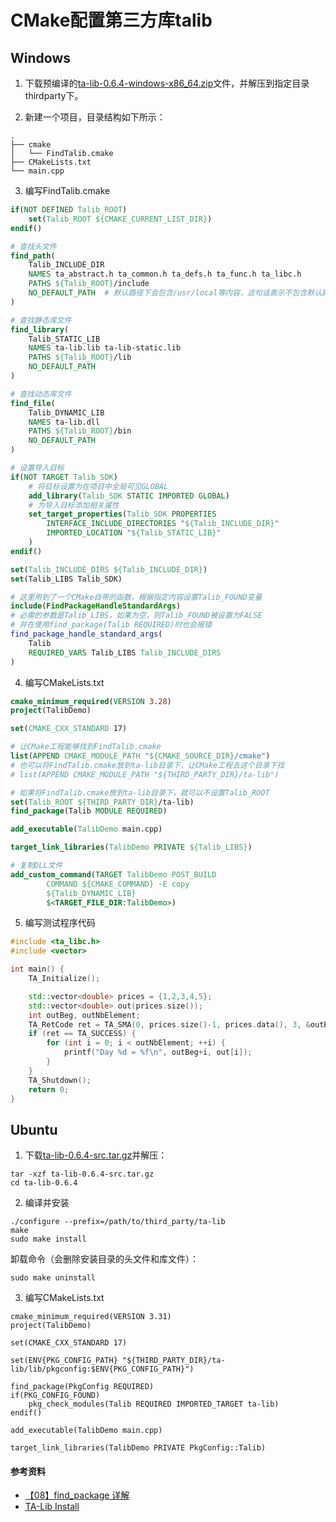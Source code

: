 # CMake配置第三方库talib

## Windows

1. 下载预编译的[ta-lib-0.6.4-windows-x86_64.zip](https://github.com/ta-lib/ta-lib/releases)文件，并解压到指定目录thirdparty下。

2. 新建一个项目，目录结构如下所示：

```
.
├── cmake
│   └── FindTalib.cmake
├── CMakeLists.txt
└── main.cpp
```

3. 编写FindTalib.cmake

```cmake
if(NOT DEFINED Talib_ROOT)
    set(Talib_ROOT ${CMAKE_CURRENT_LIST_DIR})
endif()

# 查找头文件
find_path(
    Talib_INCLUDE_DIR
    NAMES ta_abstract.h ta_common.h ta_defs.h ta_func.h ta_libc.h
    PATHS ${Talib_ROOT}/include
    NO_DEFAULT_PATH  # 默认路径下会包含/usr/local等内容，这句话表示不包含默认路径
)

# 查找静态库文件
find_library(
    Talib_STATIC_LIB
    NAMES ta-lib.lib ta-lib-static.lib
    PATHS ${Talib_ROOT}/lib
    NO_DEFAULT_PATH
)

# 查找动态库文件
find_file(
    Talib_DYNAMIC_LIB
    NAMES ta-lib.dll
    PATHS ${Talib_ROOT}/bin
    NO_DEFAULT_PATH
)

# 设置导入目标
if(NOT TARGET Talib_SDK)
    # 将目标设置为在项目中全局可见GLOBAL
    add_library(Talib_SDK STATIC IMPORTED GLOBAL)
    # 为导入目标添加相关属性
    set_target_properties(Talib_SDK PROPERTIES
        INTERFACE_INCLUDE_DIRECTORIES "${Talib_INCLUDE_DIR}"
        IMPORTED_LOCATION "${Talib_STATIC_LIB}"
    )
endif()

set(Talib_INCLUDE_DIRS ${Talib_INCLUDE_DIR})
set(Talib_LIBS Talib_SDK)

# 这里用到了一个CMake自带的函数，根据指定内容设置Talib_FOUND变量
include(FindPackageHandleStandardArgs)
# 必需的参数是Talib_LIBS，如果为空，则Talib_FOUND被设置为FALSE
# 并在使用find_package(Talib REQUIRED)时也会报错
find_package_handle_standard_args(
    Talib
    REQUIRED_VARS Talib_LIBS Talib_INCLUDE_DIRS
)
```

4. 编写CMakeLists.txt

```cmake
cmake_minimum_required(VERSION 3.28)
project(TalibDemo)

set(CMAKE_CXX_STANDARD 17)

# 让CMake工程能够找到FindTalib.cmake
list(APPEND CMAKE_MODULE_PATH "${CMAKE_SOURCE_DIR}/cmake")
# 也可以将FindTalib.cmake放到ta-lib目录下，让CMake工程去这个目录下找
# list(APPEND CMAKE_MODULE_PATH "${THIRD_PARTY_DIR}/ta-lib")

# 如果将FindTalib.cmake放到ta-lib目录下，就可以不设置Talib_ROOT
set(Talib_ROOT ${THIRD_PARTY_DIR}/ta-lib)
find_package(Talib MODULE REQUIRED)

add_executable(TalibDemo main.cpp)

target_link_libraries(TalibDemo PRIVATE ${Talib_LIBS})

# 复制DLL文件
add_custom_command(TARGET TalibDemo POST_BUILD
        COMMAND ${CMAKE_COMMAND} -E copy
        ${Talib_DYNAMIC_LIB}
        $<TARGET_FILE_DIR:TalibDemo>)
```

5. 编写测试程序代码

```cpp
#include <ta_libc.h>
#include <vector>

int main() {
    TA_Initialize();

    std::vector<double> prices = {1,2,3,4,5};
    std::vector<double> out(prices.size());
    int outBeg, outNbElement;
    TA_RetCode ret = TA_SMA(0, prices.size()-1, prices.data(), 3, &outBeg, &outNbElement, out.data());
    if (ret == TA_SUCCESS) {
        for (int i = 0; i < outNbElement; ++i) {
            printf("Day %d = %f\n", outBeg+i, out[i]);
        }
    }
    TA_Shutdown();
    return 0;
}
```

## Ubuntu

1. 下载[ta-lib-0.6.4-src.tar.gz](https://github.com/ta-lib/ta-lib/releases)并解压：

```
tar -xzf ta-lib-0.6.4-src.tar.gz
cd ta-lib-0.6.4
```

2. 编译并安装

```
./configure --prefix=/path/to/third_party/ta-lib
make
sudo make install
```

卸载命令（会删除安装目录的头文件和库文件）：

```
sudo make uninstall
```

3. 编写CMakeLists.txt

```
cmake_minimum_required(VERSION 3.31)
project(TalibDemo)

set(CMAKE_CXX_STANDARD 17)

set(ENV{PKG_CONFIG_PATH} "${THIRD_PARTY_DIR}/ta-lib/lib/pkgconfig:$ENV{PKG_CONFIG_PATH}")

find_package(PkgConfig REQUIRED)
if(PKG_CONFIG_FOUND)
    pkg_check_modules(Talib REQUIRED IMPORTED_TARGET ta-lib)
endif()

add_executable(TalibDemo main.cpp)

target_link_libraries(TalibDemo PRIVATE PkgConfig::Talib)
```

#### 参考资料

- [【08】find_package 详解](https://www.cccolt.top/tutorial/cmake/08.html)
- [TA-Lib Install](https://ta-lib.org/install/)
